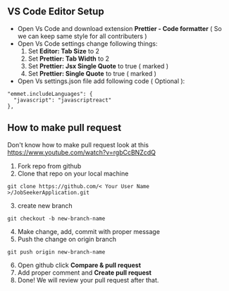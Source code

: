 ## VS Code Editor Setup

- Open Vs Code and download extension **Prettier - Code formatter** ( So we can keep same style for all contributers )
- Open Vs Code settings change following things:
  1. Set **Editor: Tab Size** to 2
  2. Set **Prettier: Tab Width** to 2
  3. Set **Prettier: Jsx Single Quote** to true ( marked )
  4. Set **Prettier: Single Quote** to true ( marked )
- Open Vs settings.json file add following code ( Optional ):

```
"emmet.includeLanguages": {
  "javascript": "javascriptreact"
},
```

## How to make pull request

Don't know how to make pull request look at this https://www.youtube.com/watch?v=rgbCcBNZcdQ

1. Fork repo from github
2. Clone that repo on your local machine

```
git clone https://github.com/< Your User Name >/JobSeekerApplication.git
```

3. create new branch

```
git checkout -b new-branch-name
```

4. Make change, add, commit with proper message
5. Push the change on origin branch

```
git push origin new-branch-name
```

6. Open github click **Compare & pull request**
7. Add proper comment and **Create pull request**
8. Done! We will review your pull request after that.
